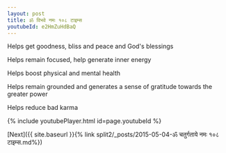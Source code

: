 ```yaml
---
layout: post
title: ॐ विभवे नमः १०८ टाइम्स
youtubeId: e2HmZuHdBaQ
---
```

 
 
Helps get goodness, bliss and peace and God's blessings
 
Helps remain focused, help generate inner energy 
 
Helps boost physical and mental health 
 
Helps remain grounded and generates a sense of gratitude towards the greater power 
 
Helps reduce bad karma
 
 
 
 


{% include youtubePlayer.html id=page.youtubeId %}
 
[Next]({{ site.baseurl }}{% link  split2/_posts/2015-05-04-ॐ चतुर्गताये नमः १०८ टाइम्स.md%})
 
